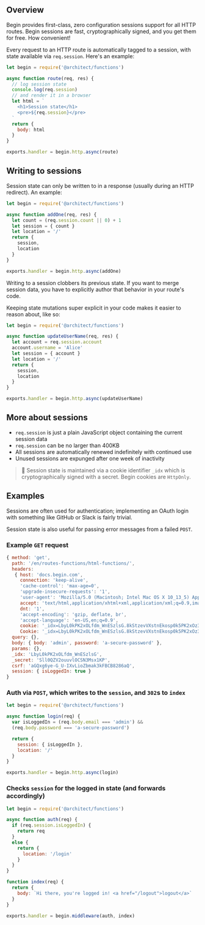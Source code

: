 ## Overview

Begin provides first-class, zero configuration sessions support for all HTTP routes. Begin sessions are fast, cryptographically signed, and you get them for free. How convenient!

Every request to an HTTP route is automatically tagged to a session, with state available via `req.session`. Here's an example:

```js
let begin = require('@architect/functions')

async function route(req, res) {
  // log session state
  console.log(req.session)
  // and render it in a browser
  let html = `
    <h1>Session state</h1>
    <pre>${req.session}</pre>
  `
  return {
    body: html
  }
}

exports.handler = begin.http.async(route)
```


## Writing to sessions

Session state can only be written to in a response (usually during an HTTP redirect). An example:

```js
let begin = require('@architect/functions')

async function addOne(req, res) {
  let count = (req.session.count || 0) + 1
  let session = { count }
  let location = '/'
  return {
    session,
    location
  }
}

exports.handler = begin.http.async(addOne)
```

Writing to a session clobbers its previous state. If you want to merge session data, you have to explicitly author that behavior in your route's code.

Keeping state mutations super explicit in your code makes it easier to reason about, like so:

```js
let begin = require('@architect/functions')

async function updateUserName(req, res) {
  let account = req.session.account
  account.username = 'Alice'
  let session = { account }
  let location = '/'
  return {
    session,
    location
  }
}

exports.handler = begin.http.async(updateUserName)
```


## More about sessions

- `req.session` is just a plain JavaScript object containing the current session data
- `req.session` can be no larger than 400KB
- All sessions are automatically renewed indefinitely with continued use
- Unused sessions are expunged after one week of inactivity

> 🍪 Session state is maintained via a cookie identifier `_idx` which is cryptographically signed with a secret. Begin cookies are `HttpOnly`.


## Examples

Sessions are often used for authentication; implementing an OAuth login with something like GitHub or Slack is fairly trivial.

Session state is also useful for passing error messages from a failed `POST`.

### Example `GET` request

```js
{ method: 'get',
  path: '/en/routes-functions/html-functions/',
  headers:
   { host: 'docs.begin.com',
     connection: 'keep-alive',
     'cache-control': 'max-age=0',
     'upgrade-insecure-requests': '1',
     'user-agent': 'Mozilla/5.0 (Macintosh; Intel Mac OS X 10_13_5) AppleWebKit/537.36 (KHTML, like Gecko) Chrome/66.0.3359.181 Safari/537.36',
     accept: 'text/html,application/xhtml+xml,application/xml;q=0.9,image/webp,image/apng,*/*;q=0.8',
     dnt: '1',
     'accept-encoding': 'gzip, deflate, br',
     'accept-language': 'en-US,en;q=0.9',
     cookie: '_idx=LbyL0kPK2xOLfdm_WnESzlsG.8kStzevVXstnEkosp0k5PK2xOz3e820NtoEx1b3VXnEC8',
     Cookie: '_idx=LbyL0kPK2xOLfdm_WnESzlsG.8kStzevVXstnEkosp0k5PK2xOz3e820NtoEx1b3VXnEC8' },
  query: {},
  body: { body: 'admin', password: 'a-secure-password' },
  params: {},
  _idx: 'LbyL0kPK2xOLfdm_WnESzlsG',
  _secret: 'Sll0QZV2ouuvlOCSN3Msx1KP',
  csrf: 'aGQxg6ye-G_U-IXvLioZbmak3kFBCB8286aQ',
  session: { isLoggedIn: true }
}
```


### Auth via `POST`, which writes to the `session`, and `302`s to `index`

```js
let begin = require('@architect/functions')

async function login(req) {
  var isLoggedIn = (req.body.email === 'admin') &&
  (req.body.password === 'a-secure-password')

  return {
    session: { isLoggedIn },
    location: '/'
  }
}

exports.handler = begin.http.async(login)
```


### Checks `session` for the logged in state (and forwards accordingly)

```js
let begin = require('@architect/functions')

async function auth(req) {
  if (req.session.isLoggedIn) {
    return req
  }
  else {
    return {
      location: '/login'
    }
  }
}

function index(req) {
  return {
    body: `Hi there, you're logged in! <a href="/logout">logout</a>`
  }
}

exports.handler = begin.middleware(auth, index)
```
